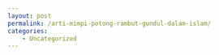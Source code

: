```yaml
---
layout: post
permalink: /arti-mimpi-potong-rambut-gundul-dalam-islam/
categories:
    - Uncategorized
---
```


